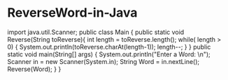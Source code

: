 # ReverseWord-in-Java
import java.util.Scanner;
public class Main {
    public static void Reverse(String toReverse){
        int length = toReverse.length();
            while( length > 0) {
                System.out.println(toReverse.charAt(length-1));
                length--;
            }
    }
    public static void main(String[] args) {
        System.out.println("Enter a Word: \n");
        Scanner in = new Scanner(System.in);
        String Word = in.nextLine();
        Reverse(Word);
    }
}
